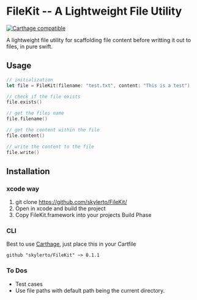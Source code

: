 # FileKit -- A Lightweight File Utility
[![Carthage compatible](https://img.shields.io/badge/Carthage-compatible-4BC51D.svg?style=flat)](https://github.com/Carthage/Carthage)  

A lightweight file utility for scaffolding file content before writting it out to files, in pure swift.

## Usage

``` swift
// initialization
let file = FileKit(filename: "test.txt", content: "This is a test")

// check if the file exists
file.exists()

// get the files name
file.filename()

// get the content within the file
file.content()

// write the content to the file
file.write()
```

## Installation

### xcode way
1. git clone https://github.com/skylerto/FileKit/ 
2. Open in xcode and build the project
3. Copy FileKit.framework into your projects Build Phase

### CLI
Best to use [Carthage](https://github.com/Carthage/Carthage), just place this in your Cartfile
```
github "skylerto/FileKit" ~> 0.1.1
```

### To Dos
- Test cases
- Use file paths with default path being the current directory.

